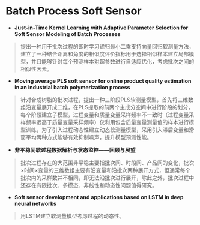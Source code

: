 # Batch Process Soft Sensor

+ **Just-in-Time Kernel Learning with Adaptive Parameter Selection for Soft Sensor Modeling of Batch Processes**
> 提出一种用于批次过程的即时学习递归最小二乘支持向量回归软测量方法，建立了一种结合距离和角度的相似度评价指标用于选择相似样本建立局部模型，并且能够针对每个预测样本对超参数进行自适应优化，考虑批次之间的相似性因素。

+ **Moving average PLS soft sensor for online product quality estimation in an industrial batch polymerization process**
> 针对合成树脂的批次过程，提出一种三阶段PLS软测量模型，首先将三维数组沿变量展开成二维，在PLS提取的前两个主成分空间中进行阶段的划分，每个阶段建立子模型，过程变量和质量变量采样频率不一致时（过程变量采样频率远高于质量变量采样频率）仅利用包含质量变量测量值的样本进行模型训练，为了引入过程动态性建立动态软测量模型，采用引入滞后变量和滑窗平均两种方式能够有效抑制噪声，提升模型预测性能。

+ **非平稳间歇过程数据解析与状态监控——回顾与展望**
> 批次过程存在的大范围非平稳主要指批次间、时段间、产品间的变化，批次×时间×变量的三维数组主要有沿变量和沿批次两种展开方式，但通常每个批次内的采样数并不相同，即无法沿批次进行展开，除此之外，批次过程中还存在有限批次、多模态、非线性和动态性问题值得研究。

+ **Soft sensor development and applications based on LSTM in deep neural networks**
> 用LSTM建立软测量模型考虑过程的动态性。